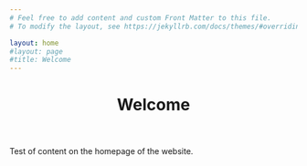 ```yaml
---
# Feel free to add content and custom Front Matter to this file.
# To modify the layout, see https://jekyllrb.com/docs/themes/#overriding-theme-defaults

layout: home
#layout: page
#title: Welcome
---
```

<header class="post-header">
  <h1 class="post-title">Welcome</h1>
</header>

Test of content on the homepage of the website.
